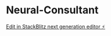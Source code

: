 # Neural-Consultant

[Edit in StackBlitz next generation editor ⚡️](https://stackblitz.com/~/github.com/teleautomatika/Neural-Consultant)